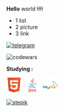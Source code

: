 ﻿**Hello** *world* ~~!!!!~~

+ 1 list
+ 2 picture
+ 3 link

[![telegram](https://user-images.githubusercontent.com/109788980/180595113-225534b2-d10d-43a5-8d27-62779cd69b3c.svg)](https://t.me/AlexeyYalushkin)


![codewars](https://www.codewars.com/users/Alexey%20Yalushkin/badges/small)

**Studying :**
<div>
<img src="https://github.com/devicons/devicon/blob/master/icons/html5/html5-original.svg" title="HTML5" alt="HTML" width="40" height="40"/>&nbsp;  
<img src="https://github.com/devicons/devicon/blob/master/icons/java/java-original-wordmark.svg" title="Java" alt="Java" width="40" height="40"/>&nbsp;
<img src="https://github.com/devicons/devicon/blob/master/icons/mysql/mysql-original-wordmark.svg" title="MySQL"  alt="MySQL" width="40" height="40"/>&nbsp; 
</div>

[![stepik](https://user-images.githubusercontent.com/109788980/180594499-23bd733f-653b-4a1c-9434-6798df100e2e.svg)](https://stepik.org/users/405415005?auth=login&preview=true)
